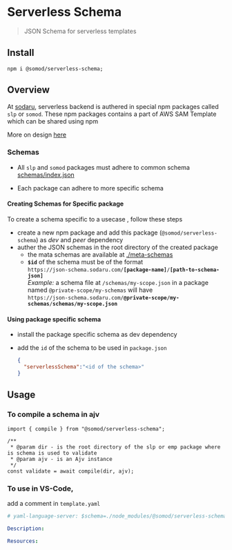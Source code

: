 # Serverless Schema

> JSON Schema for serverless templates

## Install

```
npm i @somod/serverless-schema;
```

## Overview

At [sodaru](https://sodaru.com), serverless backend is authered in special npm packages called `slp` or `somod`. These npm packages contains a part of AWS SAM Template which can be shared using npm

More on design [here](https://docs.google.com/presentation/d/1mxlUuocYzJfEmOmBrdyPbB1hktiQQHzDAReXXLcOCyM#slide=id.gfb6ddf4b5a_0_0)

### Schemas

- All `slp` and `somod` packages must adhere to common schema [schemas/index.json](./schemas/index.json)

- Each package can adhere to more specific schema

#### Creating Schemas for Specific package

To create a schema specific to a usecase , follow these steps

- create a new npm package and add this package (`@somod/serverless-schema`) as _dev_ and _peer_ dependency
- auther the JSON schemas in the root directory of the created package
  - the mata schemas are available at [./meta-schemas](./meta-schemas)
  - **`$id`** of the schema must be of the format  
    `https://json-schema.sodaru.com/`**`[package-name]`**`/`**`[path-to-schema-json]`**  
    _Example:_ a schema file at `/schemas/my-scope.json` in a package named `@private-scope/my-schemas` will have  
    `https://json-schema.sodaru.com/`**`@private-scope/my-schemas`**`/`**`schemas/my-scope.json`**

#### Using package specific schema

- install the package specific schema as dev dependency
- add the `id` of the schema to be used in `package.json`

  ```JSON
  {
    "serverlessSchema":"<id of the schema>"
  }
  ```

## Usage

### To compile a schema in ajv

```TS
import { compile } from "@somod/serverless-schema";

/**
 * @param dir - is the root directory of the slp or emp package where is schema is used to validate
 * @param ajv - is an Ajv instance
 */
const validate = await compile(dir, ajv);

```

### To use in VS-Code,

add a comment in `template.yaml`

```YAML
# yaml-language-server: $schema=./node_modules/@somod/serverless-schema/schemas/index.json

Description:

Resources:

```
